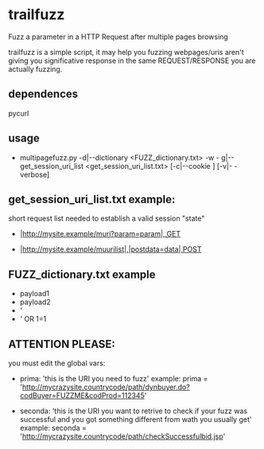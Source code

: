 trailfuzz
=========

Fuzz a parameter in a HTTP Request after multiple pages browsing

trailfuzz is a simple script, it may help you fuzzing webpages/uris aren't giving you significative response in the same REQUEST/RESPONSE you are actually fuzzing.

dependences
----------
pycurl

usage
----------
- multipagefuzz.py -d|--dictionary <FUZZ_dictionary.txt> -w <outputfile> -
g|--get_session_uri_list <get_session_uri_list.txt> [-c|--cookie <cookie>] [-v|-
-verbose]

get_session_uri_list.txt example:
----------
short request list needed to establish a valid session "state"

- |http://mysite.example/muri?param=param|,,GET

- |http://mysite.example/muurilist|,|postdata=data|,POST

FUZZ_dictionary.txt example
----------
- payload1
- payload2
- '
- ' OR 1=1

ATTENTION PLEASE:
----------
you must edit the global vars:
- prima: 'this is the URI you need to fuzz'
example: prima = 'http://mycrazysite.countrycode/path/dynbuyer.do?codBuyer=FUZZME&codProd=112345'

- seconda: 'this is the URI you want to retrive to check if your fuzz was successful and you got something different from wath you usually get'
example: seconda = 'http://mycrazysite.countrycode/path/checkSuccessfulbid.jsp'
